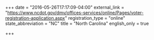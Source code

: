 +++
date = "2016-05-26T17:17:09-04:00"
external_link = "https://www.ncdot.gov/dmv/offices-services/online/Pages/voter-registration-application.aspx"
registration_type = "online"
state_abbreviation = "NC"
title = "North Carolina"
english_only = true

+++


